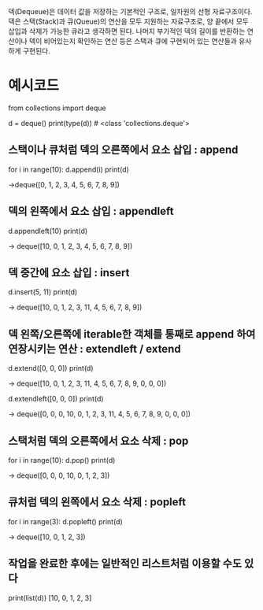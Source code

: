 덱(Dequeue)은 데이터 값을 저장하는 기본적인 구조로, 일차원의 선형 자료구조이다.
덱은 스택(Stack)과 큐(Queue)의 연산을 모두 지원하는 자료구조로, 양 끝에서 모두 삽입과 삭제가 가능한 큐라고 생각하면 된다.
나머지 부가적인 덱의 길이를 반환하는 연산이나 덱이 비어있는지 확인하는 연산 등은 스택과 큐에 구현되어 있는 연산들과 유사하게 구현된다.

# 예시코드
from collections import deque

d = deque()
print(type(d)) # <class 'collections.deque'>


## 스택이나 큐처럼 덱의 오른쪽에서 요소 삽입 : append
for i in range(10):
    d.append(i)
print(d) 

->deque([0, 1, 2, 3, 4, 5, 6, 7, 8, 9])


## 덱의 왼쪽에서 요소 삽입 : appendleft
d.appendleft(10)
print(d) 

-> deque([10, 0, 1, 2, 3, 4, 5, 6, 7, 8, 9])


## 덱 중간에 요소 삽입 : insert
d.insert(5, 11)
print(d) 

-> deque([10, 0, 1, 2, 3, 11, 4, 5, 6, 7, 8, 9])


## 덱 왼쪽/오른쪽에 iterable한 객체를 통째로 append 하여 연장시키는 연산 : extendleft / extend
d.extend([0, 0, 0])
print(d) 

-> deque([10, 0, 1, 2, 3, 11, 4, 5, 6, 7, 8, 9, 0, 0, 0])

d.extendleft([0, 0, 0])
print(d) 

-> deque([0, 0, 0, 10, 0, 1, 2, 3, 11, 4, 5, 6, 7, 8, 9, 0, 0, 0])


## 스택처럼 덱의 오른쪽에서 요소 삭제 : pop
for i in range(10):
    d.pop()
print(d) 

-> deque([0, 0, 0, 10, 0, 1, 2, 3])


## 큐처럼 덱의 왼쪽에서 요소 삭제 : popleft
for i in range(3):
    d.popleft()
print(d) 

-> deque([10, 0, 1, 2, 3])


## 작업을 완료한 후에는 일반적인 리스트처럼 이용할 수도 있다
print(list(d)) 
[10, 0, 1, 2, 3]